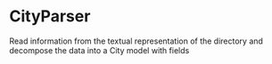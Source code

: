 # CityParser
Read information from the textual representation of the directory and decompose the data into a City model with fields
